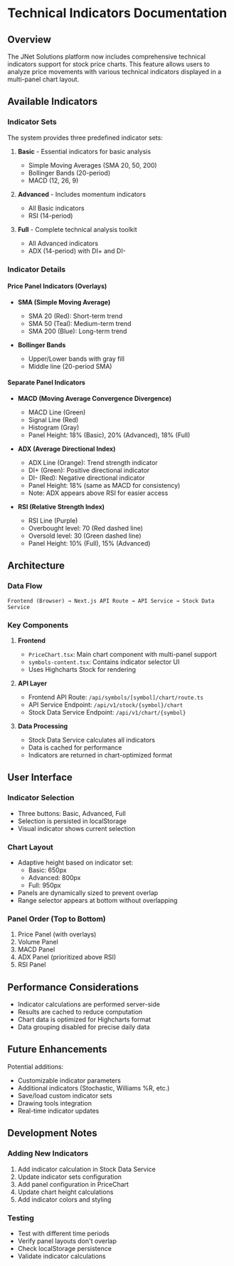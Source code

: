 # Technical Indicators Documentation

## Overview

The JNet Solutions platform now includes comprehensive technical indicators support for stock price charts. This feature allows users to analyze price movements with various technical indicators displayed in a multi-panel chart layout.

## Available Indicators

### Indicator Sets

The system provides three predefined indicator sets:

1. **Basic** - Essential indicators for basic analysis
   - Simple Moving Averages (SMA 20, 50, 200)
   - Bollinger Bands (20-period)
   - MACD (12, 26, 9)

2. **Advanced** - Includes momentum indicators
   - All Basic indicators
   - RSI (14-period)

3. **Full** - Complete technical analysis toolkit
   - All Advanced indicators
   - ADX (14-period) with DI+ and DI-

### Indicator Details

#### Price Panel Indicators (Overlays)
- **SMA (Simple Moving Average)**
  - SMA 20 (Red): Short-term trend
  - SMA 50 (Teal): Medium-term trend
  - SMA 200 (Blue): Long-term trend
  
- **Bollinger Bands**
  - Upper/Lower bands with gray fill
  - Middle line (20-period SMA)

#### Separate Panel Indicators

- **MACD (Moving Average Convergence Divergence)**
  - MACD Line (Green)
  - Signal Line (Red)
  - Histogram (Gray)
  - Panel Height: 18% (Basic), 20% (Advanced), 18% (Full)

- **ADX (Average Directional Index)**
  - ADX Line (Orange): Trend strength indicator
  - DI+ (Green): Positive directional indicator
  - DI- (Red): Negative directional indicator
  - Panel Height: 18% (same as MACD for consistency)
  - Note: ADX appears above RSI for easier access

- **RSI (Relative Strength Index)**
  - RSI Line (Purple)
  - Overbought level: 70 (Red dashed line)
  - Oversold level: 30 (Green dashed line)
  - Panel Height: 10% (Full), 15% (Advanced)

## Architecture

### Data Flow
```
Frontend (Browser) → Next.js API Route → API Service → Stock Data Service
```

### Key Components

1. **Frontend**
   - `PriceChart.tsx`: Main chart component with multi-panel support
   - `symbols-content.tsx`: Contains indicator selector UI
   - Uses Highcharts Stock for rendering

2. **API Layer**
   - Frontend API Route: `/api/symbols/[symbol]/chart/route.ts`
   - API Service Endpoint: `/api/v1/stock/{symbol}/chart`
   - Stock Data Service Endpoint: `/api/v1/chart/{symbol}`

3. **Data Processing**
   - Stock Data Service calculates all indicators
   - Data is cached for performance
   - Indicators are returned in chart-optimized format

## User Interface

### Indicator Selection
- Three buttons: Basic, Advanced, Full
- Selection is persisted in localStorage
- Visual indicator shows current selection

### Chart Layout
- Adaptive height based on indicator set:
  - Basic: 650px
  - Advanced: 800px
  - Full: 950px
- Panels are dynamically sized to prevent overlap
- Range selector appears at bottom without overlapping

### Panel Order (Top to Bottom)
1. Price Panel (with overlays)
2. Volume Panel
3. MACD Panel
4. ADX Panel (prioritized above RSI)
5. RSI Panel

## Performance Considerations

- Indicator calculations are performed server-side
- Results are cached to reduce computation
- Chart data is optimized for Highcharts format
- Data grouping disabled for precise daily data

## Future Enhancements

Potential additions:
- Customizable indicator parameters
- Additional indicators (Stochastic, Williams %R, etc.)
- Save/load custom indicator sets
- Drawing tools integration
- Real-time indicator updates

## Development Notes

### Adding New Indicators

1. Add indicator calculation in Stock Data Service
2. Update indicator sets configuration
3. Add panel configuration in PriceChart
4. Update chart height calculations
5. Add indicator colors and styling

### Testing

- Test with different time periods
- Verify panel layouts don't overlap
- Check localStorage persistence
- Validate indicator calculations